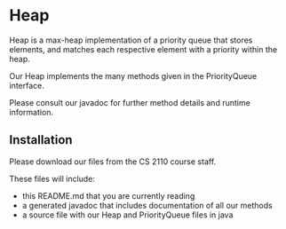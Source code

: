 # Heap 

Heap is a max-heap implementation of a priority queue that stores elements, and matches each respective element with a priority within the heap.

Our Heap implements the many methods given in the PriorityQueue interface.

Please consult our javadoc for further method details and runtime information.

## Installation

Please download our files from the CS 2110 course staff. 

These files will include: 

- this README.md that you are currently reading
- a generated javadoc that includes documentation of all our methods 
- a source file with our Heap and PriorityQueue files in java
